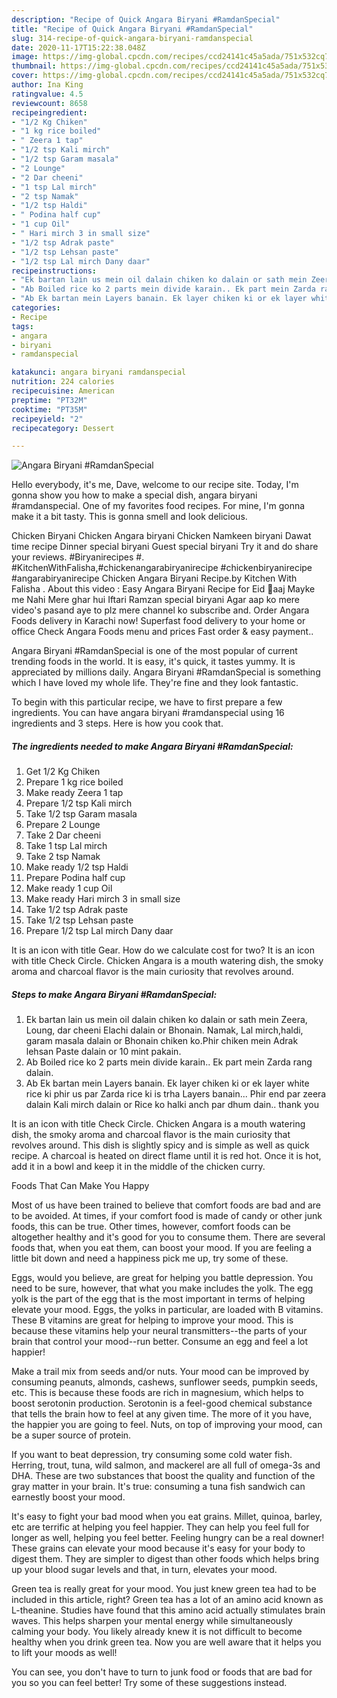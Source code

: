 ```yaml
---
description: "Recipe of Quick Angara Biryani #RamdanSpecial"
title: "Recipe of Quick Angara Biryani #RamdanSpecial"
slug: 314-recipe-of-quick-angara-biryani-ramdanspecial
date: 2020-11-17T15:22:38.048Z
image: https://img-global.cpcdn.com/recipes/ccd24141c45a5ada/751x532cq70/angara-biryani-ramdanspecial-recipe-main-photo.jpg
thumbnail: https://img-global.cpcdn.com/recipes/ccd24141c45a5ada/751x532cq70/angara-biryani-ramdanspecial-recipe-main-photo.jpg
cover: https://img-global.cpcdn.com/recipes/ccd24141c45a5ada/751x532cq70/angara-biryani-ramdanspecial-recipe-main-photo.jpg
author: Ina King
ratingvalue: 4.5
reviewcount: 8658
recipeingredient:
- "1/2 Kg Chiken"
- "1 kg rice boiled"
- " Zeera 1 tap"
- "1/2 tsp Kali mirch"
- "1/2 tsp Garam masala"
- "2 Lounge"
- "2 Dar cheeni"
- "1 tsp Lal mirch"
- "2 tsp Namak"
- "1/2 tsp Haldi"
- " Podina half cup"
- "1 cup Oil"
- " Hari mirch 3 in small size"
- "1/2 tsp Adrak paste"
- "1/2 tsp Lehsan paste"
- "1/2 tsp Lal mirch Dany daar"
recipeinstructions:
- "Ek bartan lain us mein oil dalain chiken ko dalain or sath mein Zeera, Loung, dar cheeni Elachi dalain or Bhonain. Namak, Lal mirch,haldi, garam masala dalain or Bhonain chiken ko.Phir chiken mein Adrak lehsan Paste dalain or 10 mint pakain."
- "Ab Boiled rice ko 2 parts mein divide karain.. Ek part mein Zarda rang dalain."
- "Ab Ek bartan mein Layers banain. Ek layer chiken ki or ek layer white rice ki phir us par Zarda rice ki is trha Layers banain... Phir end par zeera dalain Kali mirch dalain or Rice ko halki anch par dhum dain.. thank you"
categories:
- Recipe
tags:
- angara
- biryani
- ramdanspecial

katakunci: angara biryani ramdanspecial 
nutrition: 224 calories
recipecuisine: American
preptime: "PT32M"
cooktime: "PT35M"
recipeyield: "2"
recipecategory: Dessert

---
```



![Angara Biryani #RamdanSpecial](https://img-global.cpcdn.com/recipes/ccd24141c45a5ada/751x532cq70/angara-biryani-ramdanspecial-recipe-main-photo.jpg)

Hello everybody, it's me, Dave, welcome to our recipe site. Today, I'm gonna show you how to make a special dish, angara biryani #ramdanspecial. One of my favorites food recipes. For mine, I'm gonna make it a bit tasty. This is gonna smell and look delicious.

Chicken Biryani Chicken Angara biryani Chicken Namkeen biryani Dawat time recipe Dinner special biryani Guest special biryani Try it and do share your reviews. #Biryanirecipes #. #KitchenWithFalisha,#chickenangarabiryanirecipe #chickenbiryanirecipe #angarabiryanirecipe Chicken Angara Biryani Recipe.by Kitchen With Falisha . About this video : Easy Angara Biryani Recipe for Eid 💖aaj Mayke me Nahi Mere ghar hui Iftari Ramzan special biryani Agar aap ko mere video&#39;s pasand aye to plz mere channel ko subscribe and. Order Angara Foods delivery in Karachi now! Superfast food delivery to your home or office Check Angara Foods menu and prices Fast order &amp; easy payment..

Angara Biryani #RamdanSpecial is one of the most popular of current trending foods in the world. It is easy, it's quick, it tastes yummy. It is appreciated by millions daily. Angara Biryani #RamdanSpecial is something which I have loved my whole life. They're fine and they look fantastic.


To begin with this particular recipe, we have to first prepare a few ingredients. You can have angara biryani #ramdanspecial using 16 ingredients and 3 steps. Here is how you cook that.

<!--inarticleads1-->

##### The ingredients needed to make Angara Biryani #RamdanSpecial:

1. Get 1/2 Kg Chiken
1. Prepare 1 kg rice boiled
1. Make ready  Zeera 1 tap
1. Prepare 1/2 tsp Kali mirch
1. Take 1/2 tsp Garam masala
1. Prepare 2 Lounge
1. Take 2 Dar cheeni
1. Take 1 tsp Lal mirch
1. Take 2 tsp Namak
1. Make ready 1/2 tsp Haldi
1. Prepare  Podina half cup
1. Make ready 1 cup Oil
1. Make ready  Hari mirch 3 in small size
1. Take 1/2 tsp Adrak paste
1. Take 1/2 tsp Lehsan paste
1. Prepare 1/2 tsp Lal mirch Dany daar


It is an icon with title Gear. How do we calculate cost for two? It is an icon with title Check Circle. Chicken Angara is a mouth watering dish, the smoky aroma and charcoal flavor is the main curiosity that revolves around. 

<!--inarticleads2-->

##### Steps to make Angara Biryani #RamdanSpecial:

1. Ek bartan lain us mein oil dalain chiken ko dalain or sath mein Zeera, Loung, dar cheeni Elachi dalain or Bhonain. Namak, Lal mirch,haldi, garam masala dalain or Bhonain chiken ko.Phir chiken mein Adrak lehsan Paste dalain or 10 mint pakain.
1. Ab Boiled rice ko 2 parts mein divide karain.. Ek part mein Zarda rang dalain.
1. Ab Ek bartan mein Layers banain. Ek layer chiken ki or ek layer white rice ki phir us par Zarda rice ki is trha Layers banain... Phir end par zeera dalain Kali mirch dalain or Rice ko halki anch par dhum dain.. thank you


It is an icon with title Check Circle. Chicken Angara is a mouth watering dish, the smoky aroma and charcoal flavor is the main curiosity that revolves around. This dish is slightly spicy and is simple as well as quick recipe. A charcoal is heated on direct flame until it is red hot. Once it is hot, add it in a bowl and keep it in the middle of the chicken curry. 

Foods That Can Make You Happy


Most of us have been trained to believe that comfort foods are bad and are to be avoided. At times, if your comfort food is made of candy or other junk foods, this can be true. Other times, however, comfort foods can be altogether healthy and it's good for you to consume them. There are several foods that, when you eat them, can boost your mood. If you are feeling a little bit down and need a happiness pick me up, try some of these.

Eggs, would you believe, are great for helping you battle depression. You need to be sure, however, that what you make includes the yolk. The egg yolk is the part of the egg that is the most important in terms of helping elevate your mood. Eggs, the yolks in particular, are loaded with B vitamins. These B vitamins are great for helping to improve your mood. This is because these vitamins help your neural transmitters--the parts of your brain that control your mood--run better. Consume an egg and feel a lot happier!

Make a trail mix from seeds and/or nuts. Your mood can be improved by consuming peanuts, almonds, cashews, sunflower seeds, pumpkin seeds, etc. This is because these foods are rich in magnesium, which helps to boost serotonin production. Serotonin is a feel-good chemical substance that tells the brain how to feel at any given time. The more of it you have, the happier you are going to feel. Nuts, on top of improving your mood, can be a super source of protein.

If you want to beat depression, try consuming some cold water fish. Herring, trout, tuna, wild salmon, and mackerel are all full of omega-3s and DHA. These are two substances that boost the quality and function of the gray matter in your brain. It's true: consuming a tuna fish sandwich can earnestly boost your mood. 

It's easy to fight your bad mood when you eat grains. Millet, quinoa, barley, etc are terrific at helping you feel happier. They can help you feel full for longer as well, helping you feel better. Feeling hungry can be a real downer! These grains can elevate your mood because it's easy for your body to digest them. They are simpler to digest than other foods which helps bring up your blood sugar levels and that, in turn, elevates your mood.

Green tea is really great for your mood. You just knew green tea had to be included in this article, right? Green tea has a lot of an amino acid known as L-theanine. Studies have found that this amino acid actually stimulates brain waves. This helps sharpen your mental energy while simultaneously calming your body. You likely already knew it is not difficult to become healthy when you drink green tea. Now you are well aware that it helps you to lift your moods as well!

You can see, you don't have to turn to junk food or foods that are bad for you so you can feel better! Try  some  of  these  suggestions  instead.

